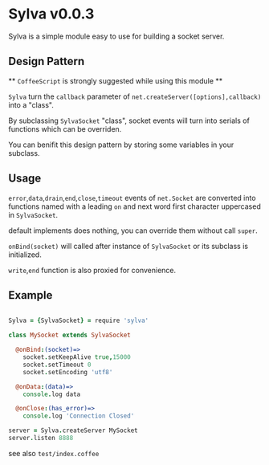 Sylva v0.0.3
=====

Sylva is a simple module easy to use for building a socket server.

## Design Pattern

** `CoffeeScript` is strongly suggested while using this module **

`Sylva` turn the `callback` parameter of `net.createServer([options],callback)` into a "class".

By subclassing `SylvaSocket` "class", socket events will turn into serials of functions which can be overriden.

You can benifit this design pattern by storing some variables in your subclass.

## Usage

`error`,`data`,`drain`,`end`,`close`,`timeout` events of `net.Socket` are converted into functions named with a leading `on` and next word first character uppercased in `SylvaSocket`.

default implements does nothing, you can override them without call `super`.

`onBind(socket)` will called after instance of `SylvaSocket` or its subclass is initialized.

`write`,`end` function is also proxied for convenience.

## Example

```CoffeeScript

Sylva = {SylvaSocket} = require 'sylva'

class MySocket extends SylvaSocket

  @onBind:(socket)=>
    socket.setKeepAlive true,15000
    socket.setTimeout 0
    socket.setEncoding 'utf8'

  @onData:(data)=>
    console.log data

  @onClose:(has_error)=>
    console.log 'Connection Closed'

server = Sylva.createServer MySocket
server.listen 8888

```

see also `test/index.coffee`
